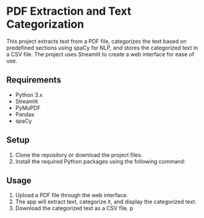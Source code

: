 # PDF Extraction and Text Categorization

This project extracts text from a PDF file, categorizes the text based on predefined sections using spaCy for NLP, and stores the categorized text in a CSV file. The project uses Streamlit to create a web interface for ease of use.

## Requirements

- Python 3.x
- Streamlit
- PyMuPDF
- Pandas
- spaCy

## Setup

1. Clone the repository or download the project files.
2. Install the required Python packages using the following command:


## Usage

1. Upload a PDF file through the web interface.
2. The app will extract text, categorize it, and display the categorized text.
3. Download the categorized text as a CSV file.
p